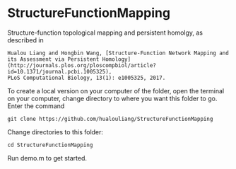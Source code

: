 # StructureFunctionMapping
Structure-function topological mapping and persistent homolgy, as described in

    Hualou Liang and Hongbin Wang, [Structure-Function Network Mapping and its Assessment via Persistent Homology](http://journals.plos.org/ploscompbiol/article?id=10.1371/journal.pcbi.1005325), 
    PLoS Computational Biology, 13(1): e1005325, 2017. 

To create a local version on your computer of the folder, open the terminal on your computer, change directory to where you want this folder to go. Enter the command

    git clone https://github.com/hualouliang/StructureFunctionMapping

Change directories to this folder:

    cd StructureFunctionMapping

Run demo.m to get started.
